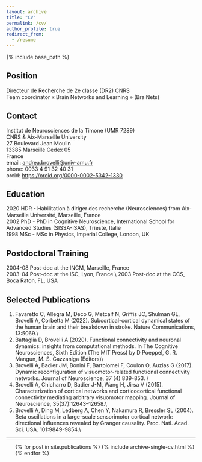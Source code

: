 ```yaml
---
layout: archive
title: "CV"
permalink: /cv/
author_profile: true
redirect_from:
  - /resume
---
```


{% include base_path %}

Position
----- 
Directeur de Recherche de 2e classe (DR2) CNRS \
Team coordinator « Brain Networks and Learning » (BraiNets) 

Contact
------
Institut de Neurosciences de la Timone (UMR 7289) \
CNRS & Aix-Marseille University \
27 Boulevard Jean Moulin \
13385 Marseille Cedex 05 \
France \
email: andrea.brovelli@univ-amu.fr \
phone: 0033 4 91 32 40 31 \
orcid: https://orcid.org/0000-0002-5342-1330

Education
------
2020	HDR - Habilitation à diriger des recherche (Neurosciences) from Aix-Marseille Université, Marseille, France \
2002	PhD - PhD in Cognitive Neuroscience, International School for Advanced Studies (SISSA-ISAS), Trieste, Italie \
1998 	MSc - MSc in Physics, Imperial College, London, UK

Postdoctoral Training
------
2004-08 Post-doc at the INCM, Marseille, France \
2003-04 Post-doc at the ISC, Lyon, France \ 
2003 Post-doc at the CCS, Boca Raton, FL, USA
  
Selected Publications
-----
1. Favaretto C, Allegra M, Deco G, Metcalf N, Griffis JC, Shulman GL, Brovelli A, Corbetta M (2022). Subcortical-cortical dynamical states of the human brain and their breakdown in stroke. Nature Communications, 13:5069.\
2. Battaglia D, Brovelli A (2020). Functional connectivity and neuronal dynamics: insights from computational methods. In The Cognitive Neurosciences, Sixth Edition (The MIT Press) by D Poeppel, G. R. Mangun, M. S. Gazzaniga (Editors)\
3. Brovelli A, Badier JM, Bonini F, Bartolomei F, Coulon O, Auzias G (2017). Dynamic reconfiguration of visuomotor-related functional connectivity networks. Journal of Neuroscience, 37 (4) 839-853. \
4. Brovelli A, Chicharro D, Badier J-M, Wang H, Jirsa V (2015). Characterization of cortical networks and corticocortical functional connectivity mediating arbitrary visuomotor mapping. Journal of Neuroscience, 35(37):12643–12658.\
5. Brovelli A, Ding M, Ledberg A, Chen Y, Nakamura R, Bressler SL (2004). Beta oscillations in a large-scale sensorimotor cortical network: directional influences revealed by Granger causality. Proc. Natl. Acad. Sci. USA. 101:9849-9854.\

------
  <ul>{% for post in site.publications %}
    {% include archive-single-cv.html %}
  {% endfor %}</ul>
  


